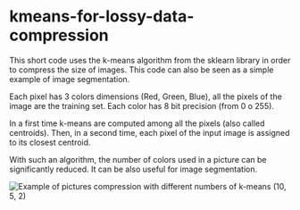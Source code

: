 # kmeans-for-lossy-data-compression
This short code uses the k-means algorithm from the sklearn library in order to compress the size of images. 
This code can also be seen as a simple example of image segmentation.

Each pixel has 3 colors dimensions (Red, Green, Blue), all the pixels of the image are the training set.
Each color has 8 bit precision (from 0 o 255). 

In a first time k-means are computed among all the pixels (also called centroids). Then, in a second time, each pixel of the input image is assigned to its closest centroid.

With such an algorithm, the number of colors used in a picture can be significantly reduced. It can be also useful for image segmentation.

![Example of pictures compression with different numbers of k-means (10, 5, 2)](https://github.com/matpich94/kmeans-picture-compression/edit/master/picture_compression.jpg)
